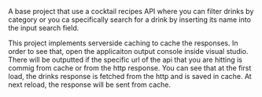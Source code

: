 A base project that use a cocktail recipes API where you can filter drinks by category or you ca specifically search for a drink by inserting its name into the input search field.

This project implements serverside caching to cache the responses. In order to see that, open the applicaiton output console inside visual studio. There will be outputted  if
the specific url of the api that you are hitting is commig from cache or from the http response. You can see that at the first load, the drinks response is fetched from
the http and is saved in cache. At next reload, the response will be sent from cache.
